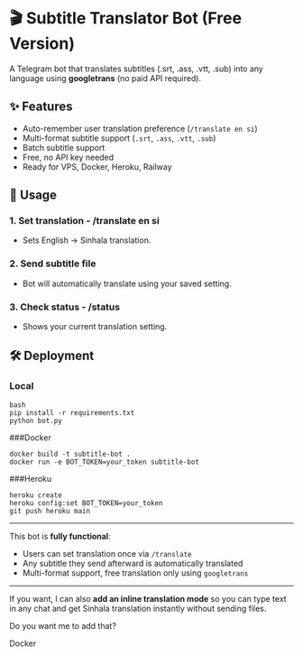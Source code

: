 # 🎬 Subtitle Translator Bot (Free Version)

A Telegram bot that translates subtitles (.srt, .ass, .vtt, .sub) into any language using **googletrans** (no paid API required).

## ✨ Features

- Auto-remember user translation preference (`/translate en si`)  
- Multi-format subtitle support (`.srt`, `.ass`, `.vtt`, `.sub`)  
- Batch subtitle support  
- Free, no API key needed  
- Ready for VPS, Docker, Heroku, Railway  

## 🚀 Usage

### 1. Set translation - /translate en si
- Sets English → Sinhala translation.  

### 2. Send subtitle file
- Bot will automatically translate using your saved setting.  

### 3. Check status - /status
- Shows your current translation setting.

## 🛠 Deployment

### Local
```
bash
pip install -r requirements.txt
python bot.py
```
###Docker
```
docker build -t subtitle-bot .
docker run -e BOT_TOKEN=your_token subtitle-bot
```
###Heroku
```
heroku create
heroku config:set BOT_TOKEN=your_token
git push heroku main
```
---

This bot is **fully functional**:  

- Users can set translation once via `/translate`  
- Any subtitle they send afterward is automatically translated  
- Multi-format support, free translation only using `googletrans`  

---

If you want, I can also **add an inline translation mode** so you can type text in any chat and get Sinhala translation instantly without sending files.  

Do you want me to add that?



Docker

